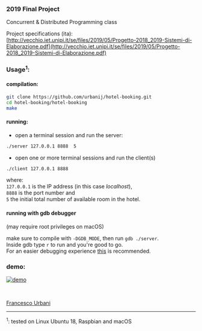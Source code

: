 ### 2019 Final Project
Concurrent & Distributed Programming class

Project specifications (ita):<br>
[http://vecchio.iet.unipi.it/se/files/2019/05/Progetto-2018_2019-Sistemi-di-Elaborazione.pdf](http://vecchio.iet.unipi.it/se/files/2019/05/Progetto-2018_2019-Sistemi-di-Elaborazione.pdf)


### Usage<sup>1</sup>:

#### compilation:
```sh
git clone https://github.com/urbanij/hotel-booking.git
cd hotel-booking/hotel-booking
make
```
#### running:
- open a terminal session and run the server: <br>
```sh
./server 127.0.0.1 8888  5
```
- open one or more terminal sessions and run the client(s)<br>
```sh
./client 127.0.0.1 8888
```
where:<br>
`127.0.0.1` is the IP address (in this case _localhost_),<br> 
`8888` is the port number and <br>
`5` the initial total number of available room in the hotel.<br>


#### running with gdb debugger
(may require root privileges on macOS)

make sure to compile with `-DGDB_MODE`, then run `gdb ./server`.<br>
Inside gdb type `r` to run and you're good to go.<br> For an easier debugging experience [this](https://github.com/cyrus-and/gdb-dashboard) is recommended.



### demo:

[![demo](https://i.imgur.com/9VQdDrU.png)](https://youtu.be/2S_IpDbXQF8)



<br>

[Francesco Urbani](https://urbanij.github.io/)

---
<sup>1</sup>: tested on Linux Ubuntu 18, Raspbian and macOS